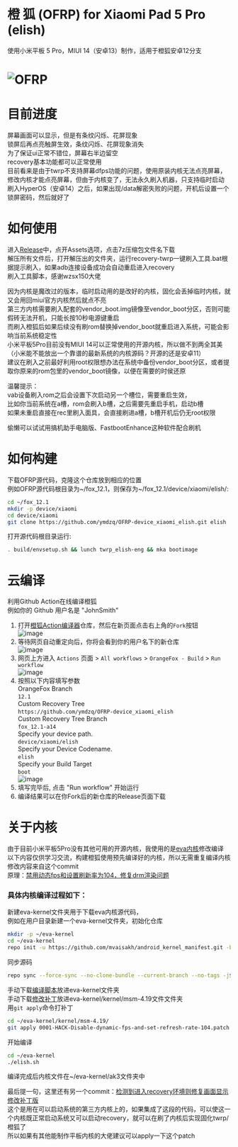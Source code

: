 # 橙 狐 (OFRP) for Xiaomi Pad 5 Pro (elish)  
使用小米平板 5 Pro，MIUI 14（安卓13）制作，适用于橙狐安卓12分支  

![OFRP](https://image.ibb.co/cTMWux/logo.jpg "OFRP")  
====================================================
# 目前进度
屏幕画面可以显示，但是有条纹闪烁、花屏现象  
锁屏后再点亮触屏生效，条纹闪烁、花屏现象消失  
为了保证ui正常不错位，屏幕右半边留空  
recovery基本功能都可以正常使用  
目前看来是由于twrp不支持屏幕dfps功能的问题，使用原装内核无法点亮屏幕，  
修改内核才能点亮屏幕，但由于内核变了，无法永久刷入机器，只支持临时启动  
刷入HyperOS（安卓14）之后，如果出现/data解密失败的问题，开机后设置一个锁屏密码，然后就好了  
# 如何使用
进入[Release](https://github.com/ymdzq/OFRP-device_xiaomi_elish/releases)中，点开Assets选项，点击7z压缩包文件名下载  
解压所有文件后，打开解压出的文件夹，运行recovery-twrp一键刷入工具.bat根据提示刷入，如果adb连接设备成功会自动重启进入recovery  
刷入工具脚本，感谢wzsx150大佬  

因为内核是魔改过的版本，临时启动用的是改好的内核，固化会丢掉临时内核，就又会用回miui官方内核然后就点不亮  
第三方内核需要刷入配套的vendor_boot.img镜像至vendor_boot分区，否则可能假砖无法开机，只能长按10秒电源键重启  
而刷入橙狐后如果后续没有刷rom替换掉vendor_boot就重启进入系统，可能会影响当前系统稳定性  
小米平板5Pro目前没有MIUI 14可以正常使用的开源内核，所以做不到两全其美  
（小米能不能放出一个靠谱的最新系统的内核源码？开源的还是安卓11）  
建议在刷入之前最好利用root权限想办法在系统中备份vendor_boot分区，或者提取你原来的rom包里的vendor_boot镜像，以便在需要的时侯还原  

温馨提示：  
vab设备刷入rom之后会设置下次启动另一个槽位，需要重启生效，  
比如你当前系统在a槽，rom会刷入b槽，之后需要先重启手机，启动b槽  
如果未重启直接在rec里刷入面具，会直接刷进a槽，b槽开机后仍无root权限  

偷懒可以试试用搞机助手电脑版、FastbootEnhance这种软件配合刷机  
# 如何构建
下载OFRP源代码，克隆这个仓库放到相应的位置  
例如OFRP源代码根目录为~/fox_12.1，则保存为~/fox_12.1/device/xiaomi/elish/:  
```bash
cd ~/fox_12.1
mkdir -p device/xiaomi
cd device/xiaomi
git clone https://github.com/ymdzq/OFRP-device_xiaomi_elish.git elish
```
打开源代码根目录运行:  
```bash
. build/envsetup.sh && lunch twrp_elish-eng && mka bootimage
```
# 云编译
利用Github Action在线编译橙狐  
例如你的 Github 用户名是 "JohnSmith"  
1. 打开[橙狐Action编译器](https://github.com/ymdzq/OrangeFox-Action-Builder)仓库，然后在新页面点击右上角的`Fork`按钮  
![image](https://user-images.githubusercontent.com/37921907/177914706-c92476c5-7e14-4fb3-be94-0c8a11dae874.png)
2. 等待网页自动重定向后，你将会看到你的用户名下的新仓库  
![image](https://user-images.githubusercontent.com/37921907/177915106-5bde6fc9-303c-479e-b290-22b48efd1e4e.png)
3. 网页上方进入 `Actions` 页面 > `All workflows` > `OrangeFox - Build` > `Run workflow`  
![image](https://user-images.githubusercontent.com/37921907/177915304-8731ed80-1d49-48c9-9848-70d0ac8f2720.png)
4. 按照以下内容填写参数  
OrangeFox Branch  
`12.1`  
Custom Recovery Tree  
`https://github.com/ymdzq/OFRP-device_xiaomi_elish`  
Custom Recovery Tree Branch  
`fox_12.1-a14`  
Specify your device path.  
`device/xiaomi/elish`  
Specify your Device Codename.  
`elish`  
Specify your Build Target  
`boot`  
![image](https://user-images.githubusercontent.com/37921907/177915346-71c29149-78fb-4a00-996f-5d84ffc9eb8c.png)
5. 填写完毕后, 点击 "Run workflow" 开始运行
6. 编译结果可以在你Fork后的新仓库的Release页面下载
# 关于内核
由于目前小米平板5Pro没有其他可用的开源内核，我使用的是[eva内核](https://github.com/mvaisakh/alioth)修改编译  
以下内容仅供学习交流，构建橙狐使用预先编译好的内核，所以无需重复编译内核  
修改内容来自这个commit  
原理：[禁用动态fps和设置刷新率为104，修复drm渲染问题](https://github.com/map220v/android_kernel_xiaomi_nabu/commit/90b916915508d3f2b5fe371f0ae29cc6080faf98)  
### 具体内核编译过程如下：  
新建eva-kernel文件夹用于下载eva内核源代码，  
例如在用户目录新建一个eva-kernel文件夹，初始化仓库  
```bash
mkdir -p ~/eva-kernel
cd ~/eva-kernel
repo init -u https://github.com/mvaisakh/android_kernel_manifest.git -b eva-xiaomi-4.19
```
同步源码  
```bash
repo sync --force-sync --no-clone-bundle --current-branch --no-tags -j$(nproc --all)
```
手动下载[编译脚本](https://github.com/ymdzq/scripts/blob/main/elish.sh)放进eva-kernel文件夹  
手动下载[修改补丁](https://github.com/ymdzq/scripts/blob/main/0001-HACK-Disable-dynamic-fps-and-set-refresh-rate-104.patch)放进eva-kernel/kernel/msm-4.19文件文件夹  
用`git apply`命令打补丁
```bash
cd ~/eva-kernel/kernel/msm-4.19/
git apply 0001-HACK-Disable-dynamic-fps-and-set-refresh-rate-104.patch
```
开始编译
```bash
cd ~/eva-kernel
./elish.sh
```
编译完成后内核文件在~/eva-kernel/ak3文件夹中  

最后提一句，这里还有另一个commit：[检测到进入recovery环境则修复画面显示](https://github.com/Rohail33/Realking_kernel_nabu/commit/067af9d07203b4c979ebbc0c0f0339d242a11d38)  
[修改补丁版](https://github.com/ymdzq/scripts/blob/main/0001-drivers-drm-Add-proper-Support-in-kernel-for-working-recoveries.patch)  
这个是用在可以启动系统的第三方内核上的，如果集成了这段的代码，可以使这一个内核既正常启动系统又可以启动recovery，就可以在刷了内核后实现固化twrp/橙狐了  
所以如果有其他能制作平板内核的大佬建议可以apply一下这个patch
